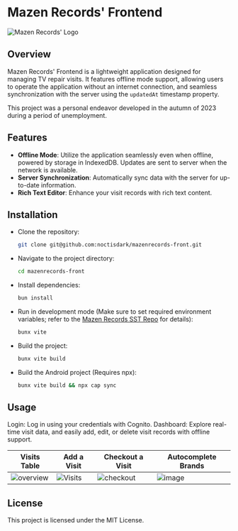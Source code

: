 # Mazen Records' Frontend

![Mazen Records' Logo](https://github.com/noctisdark/mazenrecords-front/assets/88320615/a8169ead-d999-4b89-8575-8bf0729868be)

## Overview
Mazen Records' Frontend is a lightweight application designed for managing TV repair visits. It features offline mode support, allowing users to operate the application without an internet connection, and seamless synchronization with the server using the `updatedAt` timestamp property.

This project was a personal endeavor developed in the autumn of 2023 during a period of unemployment.

## Features
- **Offline Mode**: Utilize the application seamlessly even when offline, powered by storage in IndexedDB. Updates are sent to server when the network is available.
- **Server Synchronization**: Automatically sync data with the server for up-to-date information.
- **Rich Text Editor**: Enhance your visit records with rich text content.

## Installation
- Clone the repository:
  ```bash
  git clone git@github.com:noctisdark/mazenrecords-front.git
  ```
- Navigate to the project directory:
  ```bash
  cd mazenrecords-front
  ```
- Install dependencies:
  ```bash
  bun install
  ```
- Run in development mode (Make sure to set required environment variables; refer to the [Mazen Records SST Repo](https://github.com/noctisdark/mazenrecords-sst) for details):
  ```bash
  bunx vite
  ```
- Build the project:
  ```bash
  bunx vite build
  ```
- Build the Android project (Requires npx):
  ```bash
  bunx vite build && npx cap sync
  ```


## Usage
Login: Log in using your credentials with Cognito.
Dashboard: Explore real-time visit data, and easily add, edit, or delete visit records with offline support.

| **Visits Table** | **Add a Visit** | **Checkout a Visit** | **Autocomplete Brands** |
|-------------------------|-------------------------|-------------------------|-------------------------|
![overview](https://github.com/noctisdark/mazenrecords-front/assets/88320615/b9f449cf-c512-443d-88dc-2cc1b7dd494b) | ![Visits](https://github.com/noctisdark/mazenrecords-front/assets/88320615/6a98b68e-3800-430b-bc61-166ff7db42f4) | ![checkout](https://github.com/noctisdark/mazenrecords-front/assets/88320615/d9d029da-fd48-4df6-817d-dd3e562af26d) | ![image](https://github.com/noctisdark/mazenrecords-front/assets/88320615/3fa4099c-d6bf-45ad-9162-9568094110f5)


## License
This project is licensed under the MIT License.
